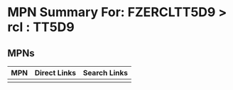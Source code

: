 



# MPN Summary For: FZERCLTT5D9 > rcl : TT5D9

## MPNs
  

|MPN|Direct Links|Search Links|
| :--- | :--- | :--- |
||||
